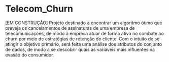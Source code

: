 # Telecom_Churn
[EM CONSTRUÇÃO] Projeto destinado a encontrar um algoritmo ótimo que preveja os cancelamentos de assinaturas de uma empresa de telecomunicações, de modo à empresa atuar de forma ativa no combate ao churn  por meio de estratégias de retenção do cliente. Com o intuito de se atingir o objetivo primário, será feita uma análise dos atributos do conjunto de dados, de modo a se descobrir quais as variáveis mais influentes na evasão do consumidor.

